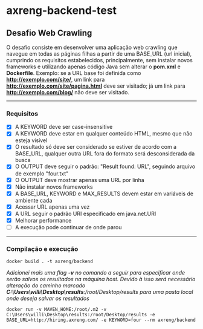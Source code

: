 # axreng-backend-test

## Desafio Web Crawling
O desafio consiste em desenvolver uma aplicação web crawling que navegue em todas as páginas filhas a partir de uma BASE_URL (url inicial), cumprindo os requisitos estabelecidos, principalmente, sem instalar novos frameworks e utilizando apenas código Java sem alterar o **pom.xml** e **Dockerfile**. Exemplo: se a URL base foi definida como **http://exemplo.com/site/**, um link para **http://exemplo.com/site/pagina.html** deve ser visitado; já um link para **http://exemplo.com/blog/** não deve ser visitado. 

---

### Requisitos
- [x] A KEYWORD deve ser case-insensitive
- [x] A KEYWORD deve estar em qualquer conteúdo HTML, mesmo que não esteja visível
- [x] O resultado só deve ser considerado se estiver de acordo com a BASE_URL, qualquer outra URL fora do formato será desconsiderada da busca
- [x] O OUTPUT deve seguir o padrão: "Result found: URL", seguindo arquivo de exemplo "four.txt"
- [x] O OUTPUT deve mostrar apenas uma URL por linha
- [x] Não instalar novos frameworks
- [x] A BASE_URL, KEYWORD e MAX_RESULTS devem estar em variáveis de ambiente cada
- [x] Acessar URL apenas uma vez
- [x] A URL seguir o padrão URI especificado em java.net.URI
- [x] Melhorar performance
- [ ] A execução pode continuar de onde parou

---

### Compilação e execução

`docker build . -t axreng/backend`

*Adicionei mais uma flag **-v** no comando a seguir para especificar onde serão salvos os resultados na máquina host.
Devido à isso será necessário alteração do caminho marcado **C:\Users\willi\Desktop\results**:/root/Desktop/results para uma pasta local onde deseja salvar os resultados*

`docker run -v MAVEN_HOME:/root/.m2 -v C:\Users\willi\Desktop\results:/root/Desktop/results -e BASE_URL=http://hiring.axreng.com/ -e KEYWORD=four --rm axreng/backend`